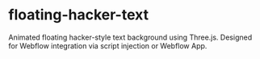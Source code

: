 # floating-hacker-text
Animated floating hacker-style text background using Three.js. Designed for Webflow integration via script injection or Webflow App.
